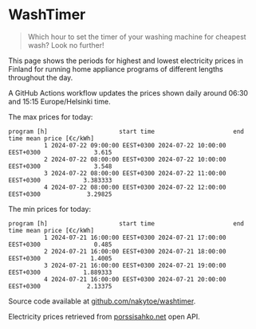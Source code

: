 
# WashTimer

> Which hour to set the timer of your washing machine for cheapest wash? Look no further!

This page shows the periods for highest and lowest electricity prices in Finland 
for running home appliance programs of different lengths throughout the day. 

A GitHub Actions workflow updates the prices shown daily around 06:30 and 15:15 Europe/Helsinki time.

The max prices for today:

	program [h]                    start time                      end time mean price [€c/kWh]
	          1 2024-07-22 09:00:00 EEST+0300 2024-07-22 10:00:00 EEST+0300               3.615
	          2 2024-07-22 08:00:00 EEST+0300 2024-07-22 10:00:00 EEST+0300               3.548
	          3 2024-07-22 08:00:00 EEST+0300 2024-07-22 11:00:00 EEST+0300            3.383333
	          4 2024-07-22 08:00:00 EEST+0300 2024-07-22 12:00:00 EEST+0300             3.29825

The min prices for today:

	program [h]                    start time                      end time mean price [€c/kWh]
	          1 2024-07-21 16:00:00 EEST+0300 2024-07-21 17:00:00 EEST+0300               0.485
	          2 2024-07-21 16:00:00 EEST+0300 2024-07-21 18:00:00 EEST+0300              1.4005
	          3 2024-07-21 16:00:00 EEST+0300 2024-07-21 19:00:00 EEST+0300            1.889333
	          4 2024-07-21 16:00:00 EEST+0300 2024-07-21 20:00:00 EEST+0300             2.13375


Source code available at [github.com/nakytoe/washtimer](https://github.com/nakytoe/washtimer).

Electricity prices retrieved from [porssisahko.net](https://porssisahko.net/api) open API.
